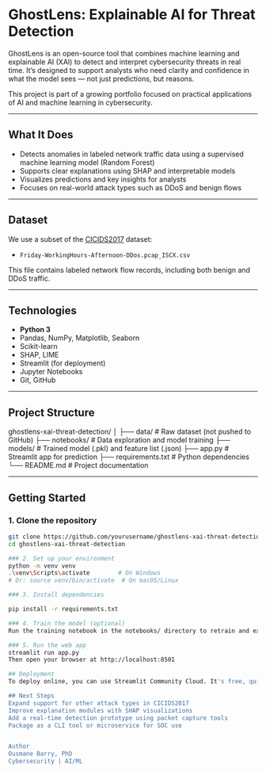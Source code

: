 # GhostLens: Explainable AI for Threat Detection

GhostLens is an open-source tool that combines machine learning and explainable AI (XAI) to detect and interpret cybersecurity threats in real time. It’s designed to support analysts who need clarity and confidence in what the model sees — not just predictions, but reasons.

This project is part of a growing portfolio focused on practical applications of AI and machine learning in cybersecurity.

---

## What It Does

- Detects anomalies in labeled network traffic data using a supervised machine learning model (Random Forest)
- Supports clear explanations using SHAP and interpretable models
- Visualizes predictions and key insights for analysts
- Focuses on real-world attack types such as DDoS and benign flows

---

## Dataset

We use a subset of the [CICIDS2017](https://www.unb.ca/cic/datasets/ids-2017.html) dataset:

- `Friday-WorkingHours-Afternoon-DDos.pcap_ISCX.csv`

This file contains labeled network flow records, including both benign and DDoS traffic.

---

## Technologies

- **Python 3**
- Pandas, NumPy, Matplotlib, Seaborn
- Scikit-learn
- SHAP, LIME
- Streamlit (for deployment)
- Jupyter Notebooks
- Git, GitHub

---

## Project Structure

ghostlens-xai-threat-detection/
│
├── data/ # Raw dataset (not pushed to GitHub)
├── notebooks/ # Data exploration and model training
├── models/ # Trained model (.pkl) and feature list (.json)
├── app.py # Streamlit app for prediction
├── requirements.txt # Python dependencies
└── README.md # Project documentation


---

## Getting Started

### 1. Clone the repository

```bash
git clone https://github.com/yourusername/ghostlens-xai-threat-detection.git
cd ghostlens-xai-threat-detection

### 2. Set up your environment
python -m venv venv
.\venv\Scripts\activate        # On Windows
# Or: source venv/bin/activate  # On macOS/Linux

### 3. Install dependencies

pip install -r requirements.txt

### 4. Train the model (optional)
Run the training notebook in the notebooks/ directory to retrain and export your model.

### 5. Run the web app
streamlit run app.py
Then open your browser at http://localhost:8501

## Deployment
To deploy online, you can use Streamlit Community Cloud. It's free, quick to set up, and perfect for showcasing projects like this.

## Next Steps
Expand support for other attack types in CICIDS2017
Improve explanation modules with SHAP visualizations
Add a real-time detection prototype using packet capture tools
Package as a CLI tool or microservice for SOC use


Author
Ousmane Barry, PhD
Cybersecurity | AI/ML

